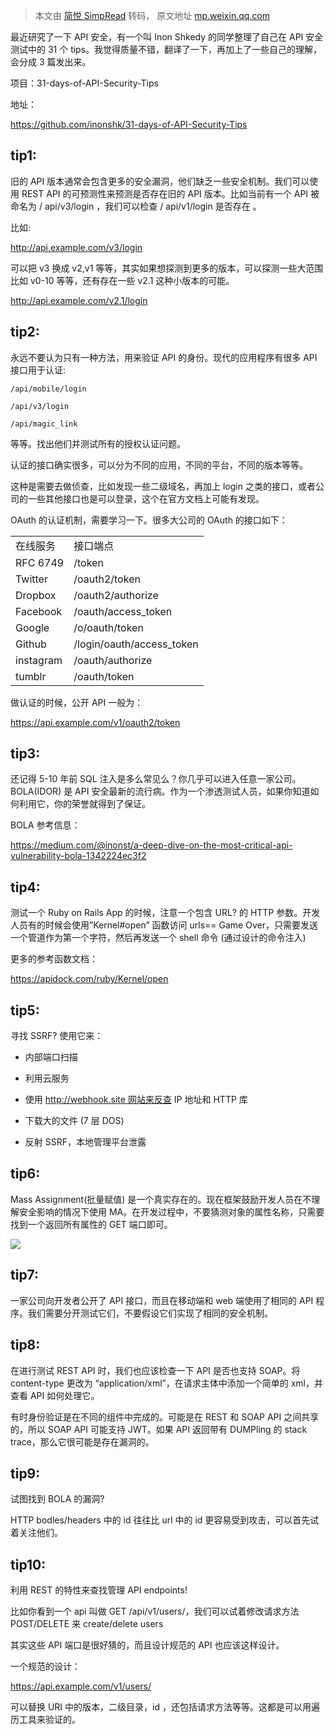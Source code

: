 > 本文由 [简悦 SimpRead](http://ksria.com/simpread/) 转码， 原文地址 [mp.weixin.qq.com](https://mp.weixin.qq.com/s/2ituOhXtx0CXELxfqj_nqg)

最近研究了一下 API 安全，有一个叫 Inon Shkedy 的同学整理了自己在 API 安全测试中的 31 个 tips。我觉得质量不错，翻译了一下，再加上了一些自己的理解，会分成 3 篇发出来。

项目：31-days-of-API-Security-Tips

地址：

https://github.com/inonshk/31-days-of-API-Security-Tips

**tip1:**
---------

旧的 API 版本通常会包含更多的安全漏洞，他们缺乏一些安全机制。我们可以使用 REST API 的可预测性来预测是否存在旧的 API 版本。比如当前有一个 API 被命名为 / api/v3/login ，我们可以检查 / api/v1/login 是否存在 。

比如:

http://api.example.com/v3/login

可以把 v3 换成 v2,v1 等等，其实如果想探测到更多的版本，可以探测一些大范围比如 v0-10 等等，还有存在一些 v2.1 这种小版本的可能。

http://api.example.com/v2.1/login

**tip2:**
---------

永远不要认为只有一种方法，用来验证 API 的身份。现代的应用程序有很多 API 接口用于认证: 

```
/api/mobile/login

```

```
/api/v3/login

```

```
/api/magic_link

```

等等。找出他们并测试所有的授权认证问题。

认证的接口确实很多，可以分为不同的应用，不同的平台，不同的版本等等。

这种是需要去做侦查，比如发现一些二级域名，再加上 login 之类的接口，或者公司的一些其他接口也是可以登录，这个在官方文档上可能有发现。

OAuth 的认证机制，需要学习一下。很多大公司的 OAuth 的接口如下：

<table width="665"><tbody><tr><td>在线服务</td><td>接口端点</td></tr><tr><td>RFC 6749</td><td>/token</td></tr><tr><td>Twitter</td><td>/oauth2/token</td></tr><tr><td>Dropbox</td><td>/oauth2/authorize</td></tr><tr><td>Facebook</td><td>/oauth/access_token</td></tr><tr><td>Google</td><td>/o/oauth/token</td></tr><tr><td>Github</td><td>/login/oauth/access_token</td></tr><tr><td>instagram</td><td>/oauth/authorize</td></tr><tr><td>tumblr</td><td>/oauth/token</td></tr></tbody></table>

做认证的时候，公开 API 一般为：

https://api.example.com/v1/oauth2/token  

**tip3:**
---------

还记得 5-10 年前 SQL 注入是多么常见么？你几乎可以进入任意一家公司。BOLA(IDOR) 是 API 安全最新的流行病。作为一个渗透测试人员，如果你知道如何利用它，你的荣誉就得到了保证。

BOLA 参考信息：

https://medium.com/@inonst/a-deep-dive-on-the-most-critical-api-vulnerability-bola-1342224ec3f2

**tip4:**
---------

测试一个 Ruby on Rails App 的时候，注意一个包含 URL? 的 HTTP 参数。开发人员有的时候会使用”Kernel#open” 函数访问 urls== Game Over，只需要发送一个管道作为第一个字符，然后再发送一个 shell 命令 (通过设计的命令注入)

更多的参考函数文档：

https://apidock.com/ruby/Kernel/open

**tip5:**
---------

寻找 SSRF? 使用它来：

*   内部端口扫描
    
*   利用云服务
    
*   使用 http://webhook.site 网站来反查 IP 地址和 HTTP 库
    
*   下载大的文件 (7 层 DOS)
    
*   反射 SSRF，本地管理平台泄露
    

**tip6:**
---------

Mass Assignment(批量赋值) 是一个真实存在的。现在框架鼓励开发人员在不理解安全影响的情况下使用 MA。在开发过程中，不要猜测对象的属性名称，只需要找到一个返回所有属性的 GET 端口即可。

![](https://mmbiz.qpic.cn/mmbiz_jpg/OdOkDJXavoicbPg29BQibcqNwf0iczgicjibFsLGdRIaV1ibgVeCSybtWu5tt9wlEknbx1XYXiaJwhPXUM44Pnrk1iaJ9w/640?wx_fmt=jpeg)

**tip7:**
---------

一家公司向开发者公开了 API 接口，而且在移动端和 web 端使用了相同的 API 程序。我们需要分开测试它们，不要假设它们实现了相同的安全机制。

**tip8:**
---------

在进行测试 REST API 时，我们也应该检查一下 API 是否也支持 SOAP。将 content-type 更改为 “application/xml”，在请求主体中添加一个简单的 xml，并查看 API 如何处理它。

有时身份验证是在不同的组件中完成的。可能是在 REST 和 SOAP API 之间共享的，所以 SOAP API 可能支持 JWT。如果 API 返回带有 DUMPling 的 stack trace，那么它很可能是存在漏洞的。

**tip9:**
---------

试图找到 BOLA 的漏洞?

HTTP bodles/headers 中的 id 往往比 url 中的 id 更容易受到攻击，可以首先试着关注他们。

**tip10:**
----------

利用 REST 的特性来查找管理 API endpoints!

比如你看到一个 api 叫做 GET /api/v1/users/<id>，我们可以试着修改请求方法 POST/DELETE 来 create/delete users

其实这些 API 端口是很好猜的，而且设计规范的 API 也应该这样设计。

一个规范的设计：

https://api.example.com/v1/users/<id>

可以替换 URI 中的版本，二级目录，id ，还包括请求方法等等。这都是可以用遍历工具来验证的。